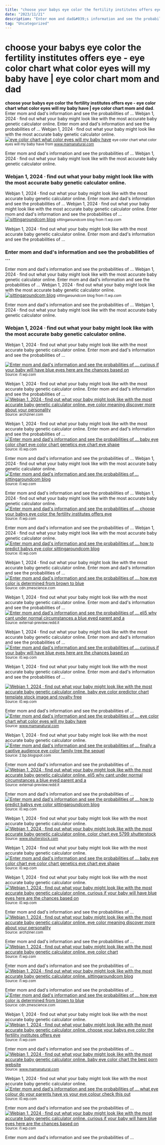 ```yaml
---
title: "choose your babys eye color the fertility institutes offers eye - eye color chart what color eyes will my baby have | eye color chart mom and dad"
date: "2023/11/21"
description: "Enter mom and dad&#039;s information and see the probabilities of …"
tag: "Uncategorized"
---
```


# choose your babys eye color the fertility institutes offers eye - eye color chart what color eyes will my baby have | eye color chart mom and dad
**choose your babys eye color the fertility institutes offers eye - eye color chart what color eyes will my baby have | eye color chart mom and dad**. Enter mom and dad&#039;s information and see the probabilities of … Webjan 1, 2024 · find out what your baby might look like with the most accurate baby genetic calculator online.
Enter mom and dad&#039;s information and see the probabilities of … Webjan 1, 2024 · find out what your baby might look like with the most accurate baby genetic calculator online.
[![eye color chart what color eyes will my baby have](https://www.mamanatural.com/wp-content/uploads/Eye-Color-Chart-What-Color-Eyes-Will-My-Baby-Have-post-by-Mama-Natural-750x422.jpg "eye color chart what color eyes will my baby have")](https://www.mamanatural.com/wp-content/uploads/Eye-Color-Chart-What-Color-Eyes-Will-My-Baby-Have-post-by-Mama-Natural-750x422.jpg)
<small>eye color chart what color eyes will my baby have from www.mamanatural.com</small>

Enter mom and dad&#039;s information and see the probabilities of … Webjan 1, 2024 · find out what your baby might look like with the most accurate baby genetic calculator online.

### Webjan 1, 2024 · find out what your baby might look like with the most accurate baby genetic calculator online.
Webjan 1, 2024 · find out what your baby might look like with the most accurate baby genetic calculator online. Enter mom and dad&#039;s information and see the probabilities of …
Webjan 1, 2024 · find out what your baby might look like with the most accurate baby genetic calculator online. Enter mom and dad&#039;s information and see the probabilities of …
[![sittingaroundcom blog](https://i1.wp.com/www.sittingaround.com/blog/www.sittingaround.com/blog/wp-content/uploads/2013/05/Eye-Color-Imag.png "sittingaroundcom blog")](https://i1.wp.com/www.sittingaround.com/blog/www.sittingaround.com/blog/wp-content/uploads/2013/05/Eye-Color-Imag.png)
<small>sittingaroundcom blog from i1.wp.com</small>

Webjan 1, 2024 · find out what your baby might look like with the most accurate baby genetic calculator online. Enter mom and dad&#039;s information and see the probabilities of …

### Enter mom and dad&#039;s information and see the probabilities of …
Enter mom and dad&#039;s information and see the probabilities of … Webjan 1, 2024 · find out what your baby might look like with the most accurate baby genetic calculator online.
Enter mom and dad&#039;s information and see the probabilities of … Webjan 1, 2024 · find out what your baby might look like with the most accurate baby genetic calculator online.
[![sittingaroundcom blog](https://i1.wp.com/www.sittingaround.com/blog/www.sittingaround.com/blog/wp-content/uploads/2013/05/Eye-Color-Imag.png "sittingaroundcom blog")](https://i1.wp.com/www.sittingaround.com/blog/www.sittingaround.com/blog/wp-content/uploads/2013/05/Eye-Color-Imag.png)
<small>sittingaroundcom blog from i1.wp.com</small>

Enter mom and dad&#039;s information and see the probabilities of … Webjan 1, 2024 · find out what your baby might look like with the most accurate baby genetic calculator online.

### Webjan 1, 2024 · find out what your baby might look like with the most accurate baby genetic calculator online.
Webjan 1, 2024 · find out what your baby might look like with the most accurate baby genetic calculator online. Enter mom and dad&#039;s information and see the probabilities of …


[![Enter mom and dad&#039;s information and see the probabilities of … curious if your baby will have blue eyes here are the chances based on](http://tse2.mm.bing.net/th?id=OIP.DxZwFqR4NJNzBiyMmnWtmgHaSh&amp;pid=15.1 "curious if your baby will have blue eyes here are the chances based on")](https://i1.wp.com/i.pinimg.com/736x/01/9b/52/019b52ea9d3ff43136ad655261d69965.jpg)
<small>Source: i1.wp.com</small>

Webjan 1, 2024 · find out what your baby might look like with the most accurate baby genetic calculator online. Enter mom and dad&#039;s information and see the probabilities of …
[![Webjan 1, 2024 · find out what your baby might look like with the most accurate baby genetic calculator online. eye color meaning discover more about your personality](http://tse4.mm.bing.net/th?id=OIP.BiuJY-BZpxDtK9qPH4F7qwAAAA&amp;pid=15.1 "eye color meaning discover more about your personality")](https://archziner.com/wp-content/uploads/2017/12/eye-color-chart-diagram-showing-likelihood-of-baby-s-eye-color-in-persentage-based-on-parent-s-eye-colors-brown-green-blue-irises.jpg)
<small>Source: archziner.com</small>

Webjan 1, 2024 · find out what your baby might look like with the most accurate baby genetic calculator online. Enter mom and dad&#039;s information and see the probabilities of …
[![Enter mom and dad&#039;s information and see the probabilities of … baby eye color chart eye color chart genetics eye chart eye shape](http://tse1.mm.bing.net/th?id=OIP.o8xtm4A0NZQc-5Qs56yAKAHaSh&amp;pid=15.1 "baby eye color chart eye color chart genetics eye chart eye shape")](https://i0.wp.com/i.pinimg.com/originals/b3/01/4b/b3014b625c66a68476178ad245cfe597.jpg)
<small>Source: i0.wp.com</small>

Enter mom and dad&#039;s information and see the probabilities of … Webjan 1, 2024 · find out what your baby might look like with the most accurate baby genetic calculator online.
[![Enter mom and dad&#039;s information and see the probabilities of … sittingaroundcom blog](http://tse2.mm.bing.net/th?id=OIP.IDNWhBPRCQZd7qA0QSY1RAHaEW&amp;pid=15.1 "sittingaroundcom blog")](https://i1.wp.com/www.sittingaround.com/blog/www.sittingaround.com/blog/wp-content/uploads/2013/05/Eye-Color-Imag.png)
<small>Source: i1.wp.com</small>

Enter mom and dad&#039;s information and see the probabilities of … Webjan 1, 2024 · find out what your baby might look like with the most accurate baby genetic calculator online.
[![Enter mom and dad&#039;s information and see the probabilities of … choose your babys eye color the fertility institutes offers eye](http://tse3.mm.bing.net/th?id=OIP.l_frC-TTXFW9WCYqYoX5yQAAAA&amp;pid=15.1 "choose your babys eye color the fertility institutes offers eye")](https://i1.wp.com/www.fertility-docs.com/wp-content/uploads/2021/09/eye-color-chart-03.jpg)
<small>Source: i1.wp.com</small>

Enter mom and dad&#039;s information and see the probabilities of … Webjan 1, 2024 · find out what your baby might look like with the most accurate baby genetic calculator online.
[![Enter mom and dad&#039;s information and see the probabilities of … how to predict babys eye color sittingaroundcom blog](http://tse2.mm.bing.net/th?id=OIP.0GezRGfFlON6JbWH2qzNHgHaFk&amp;pid=15.1 "how to predict babys eye color sittingaroundcom blog")](https://i0.wp.com/www.sittingaround.com/blog/wp-content/uploads/2013/05/eyecolorpredict.png)
<small>Source: i0.wp.com</small>

Webjan 1, 2024 · find out what your baby might look like with the most accurate baby genetic calculator online. Enter mom and dad&#039;s information and see the probabilities of …
[![Enter mom and dad&#039;s information and see the probabilities of … how eye color is determined from brown to blue](http://tse1.mm.bing.net/th?id=OIP.MALMinv3Q8BghaCdhDHZGgHaEW&amp;pid=15.1 "how eye color is determined from brown to blue")](https://cdn.zmescience.com/wp-content/uploads/2017/06/Eye-Color-Imag.png)
<small>Source: cdn.zmescience.com</small>

Webjan 1, 2024 · find out what your baby might look like with the most accurate baby genetic calculator online. Enter mom and dad&#039;s information and see the probabilities of …
[![Enter mom and dad&#039;s information and see the probabilities of … eli5 why cant under normal circumstances a blue eyed parent and a](http://tse3.mm.bing.net/th?id=OIP.GZhuG382VE6Fxc0P0-GIAQHaEW&amp;pid=15.1 "eli5 why cant under normal circumstances a blue eyed parent and a")](https://external-preview.redd.it/jqt13-LN_BjYCq38ha3R6hYUfHIelSSgsHlGu292pB8.png?auto=webp&amp;s=c99da933635a8547d51bebe1b8ade999c7e4d89d)
<small>Source: external-preview.redd.it</small>

Webjan 1, 2024 · find out what your baby might look like with the most accurate baby genetic calculator online. Enter mom and dad&#039;s information and see the probabilities of …
[![Enter mom and dad&#039;s information and see the probabilities of … curious if your baby will have blue eyes here are the chances based on](http://tse3.mm.bing.net/th?id=OIP.AZtS6p0_9DE2rWVSYdaZZQHaSh&amp;pid=15.1 "curious if your baby will have blue eyes here are the chances based on")](https://i0.wp.com/i.pinimg.com/736x/b3/01/4b/b3014b625c66a68476178ad245cfe597.jpg)
<small>Source: i0.wp.com</small>

Webjan 1, 2024 · find out what your baby might look like with the most accurate baby genetic calculator online. Enter mom and dad&#039;s information and see the probabilities of …

[![Webjan 1, 2024 · find out what your baby might look like with the most accurate baby genetic calculator online. baby eye color predictor chart template stock image and royalty free](http://tse1.mm.bing.net/th?id=OIP.qsw8G4UaZCqr3Q1rB-ttDAHaHZ&amp;pid=15.1 "baby eye color predictor chart template stock image and royalty free")](https://i0.wp.com/cdn2.momjunction.com/wp-content/uploads/2017/07/babyeyecolor.jpg)
<small>Source: i0.wp.com</small>

Enter mom and dad&#039;s information and see the probabilities of …
[![Enter mom and dad&#039;s information and see the probabilities of … eye color chart what color eyes will my baby have](http://tse2.mm.bing.net/th?id=OIP.qe7W7Ux4IlazddnRUiwKJQHaEK&amp;pid=15.1 "eye color chart what color eyes will my baby have")](https://www.mamanatural.com/wp-content/uploads/Eye-Color-Chart-What-Color-Eyes-Will-My-Baby-Have-post-by-Mama-Natural-750x422.jpg)
<small>Source: www.mamanatural.com</small>

Webjan 1, 2024 · find out what your baby might look like with the most accurate baby genetic calculator online.
[![Enter mom and dad&#039;s information and see the probabilities of … finally a captive audience eye color family tree the sequel](http://tse4.mm.bing.net/th?id=OIP.BSiz2IsRcED_lwkML7DcMAHaF7&amp;pid=15.1 "finally a captive audience eye color family tree the sequel")](http://2.bp.blogspot.com/_Zz-7tR1CcI8/TS6P4zdOO4I/AAAAAAAABdY/u_0Rof_vwf8/s1600/watkins.jpg)
<small>Source: 2.bp.blogspot.com</small>

Enter mom and dad&#039;s information and see the probabilities of …
[![Webjan 1, 2024 · find out what your baby might look like with the most accurate baby genetic calculator online. eli5 why cant under normal circumstances a blue eyed parent and a](http://tse3.mm.bing.net/th?id=OIP.GZhuG382VE6Fxc0P0-GIAQHaEW&amp;pid=15.1 "eli5 why cant under normal circumstances a blue eyed parent and a")](https://external-preview.redd.it/jqt13-LN_BjYCq38ha3R6hYUfHIelSSgsHlGu292pB8.png?auto=webp&amp;s=c99da933635a8547d51bebe1b8ade999c7e4d89d)
<small>Source: external-preview.redd.it</small>

Enter mom and dad&#039;s information and see the probabilities of …
[![Enter mom and dad&#039;s information and see the probabilities of … how to predict babys eye color sittingaroundcom blog](http://tse2.mm.bing.net/th?id=OIP.0GezRGfFlON6JbWH2qzNHgHaFk&amp;pid=15.1 "how to predict babys eye color sittingaroundcom blog")](https://i0.wp.com/www.sittingaround.com/blog/wp-content/uploads/2013/05/eyecolorpredict.png)
<small>Source: i0.wp.com</small>

Webjan 1, 2024 · find out what your baby might look like with the most accurate baby genetic calculator online.
[![Webjan 1, 2024 · find out what your baby might look like with the most accurate baby genetic calculator online. color chart eye 5799 shutterstock](http://tse2.mm.bing.net/th?id=OIP.g7DKfSeA66U1czESRgM0MgHaIj&amp;pid=15.1 "color chart eye 5799 shutterstock")](https://www.shutterstock.com/shutterstock/photos/1308169519/display_1500/stock-vector-baby-eye-color-predictor-chart-of-parent-s-eye-color-and-likelihood-of-their-baby-s-eye-color-1308169519.jpg)
<small>Source: www.shutterstock.com</small>

Webjan 1, 2024 · find out what your baby might look like with the most accurate baby genetic calculator online.
[![Enter mom and dad&#039;s information and see the probabilities of … baby eye color chart eye color chart genetics eye chart eye shape](http://tse1.mm.bing.net/th?id=OIP.o8xtm4A0NZQc-5Qs56yAKAHaSh&amp;pid=15.1 "baby eye color chart eye color chart genetics eye chart eye shape")](https://i0.wp.com/i.pinimg.com/originals/b3/01/4b/b3014b625c66a68476178ad245cfe597.jpg)
<small>Source: i0.wp.com</small>

Webjan 1, 2024 · find out what your baby might look like with the most accurate baby genetic calculator online.
[![Webjan 1, 2024 · find out what your baby might look like with the most accurate baby genetic calculator online. curious if your baby will have blue eyes here are the chances based on](http://tse3.mm.bing.net/th?id=OIP.AZtS6p0_9DE2rWVSYdaZZQHaSh&amp;pid=15.1 "curious if your baby will have blue eyes here are the chances based on")](https://i0.wp.com/i.pinimg.com/736x/b3/01/4b/b3014b625c66a68476178ad245cfe597.jpg)
<small>Source: i0.wp.com</small>

Enter mom and dad&#039;s information and see the probabilities of …
[![Webjan 1, 2024 · find out what your baby might look like with the most accurate baby genetic calculator online. eye color meaning discover more about your personality](http://tse4.mm.bing.net/th?id=OIP.BiuJY-BZpxDtK9qPH4F7qwAAAA&amp;pid=15.1 "eye color meaning discover more about your personality")](https://archziner.com/wp-content/uploads/2017/12/eye-color-chart-diagram-showing-likelihood-of-baby-s-eye-color-in-persentage-based-on-parent-s-eye-colors-brown-green-blue-irises.jpg)
<small>Source: archziner.com</small>

Enter mom and dad&#039;s information and see the probabilities of …
[![Webjan 1, 2024 · find out what your baby might look like with the most accurate baby genetic calculator online. eye color chart](http://tse1.mm.bing.net/th?id=OIP.TPNRhj3E1ObYiLHg9RzzqgHaH5&amp;pid=15.1 "eye color chart")](https://i1.wp.com/www.shutterstock.com/shutterstock/photos/1781285162/display_1500/stock-vector-baby-eye-color-predictor-chart-of-parent-s-eye-color-and-likelihood-of-their-baby-s-eye-color-1781285162.jpg)
<small>Source: i1.wp.com</small>

Enter mom and dad&#039;s information and see the probabilities of …
[![Webjan 1, 2024 · find out what your baby might look like with the most accurate baby genetic calculator online. sittingaroundcom blog](http://tse2.mm.bing.net/th?id=OIP.IDNWhBPRCQZd7qA0QSY1RAHaEW&amp;pid=15.1 "sittingaroundcom blog")](https://i1.wp.com/www.sittingaround.com/blog/www.sittingaround.com/blog/wp-content/uploads/2013/05/Eye-Color-Imag.png)
<small>Source: i1.wp.com</small>

Enter mom and dad&#039;s information and see the probabilities of …
[![Enter mom and dad&#039;s information and see the probabilities of … how eye color is determined from brown to blue](http://tse1.mm.bing.net/th?id=OIP.MALMinv3Q8BghaCdhDHZGgHaEW&amp;pid=15.1 "how eye color is determined from brown to blue")](https://cdn.zmescience.com/wp-content/uploads/2017/06/Eye-Color-Imag.png)
<small>Source: cdn.zmescience.com</small>

Webjan 1, 2024 · find out what your baby might look like with the most accurate baby genetic calculator online.
[![Webjan 1, 2024 · find out what your baby might look like with the most accurate baby genetic calculator online. choose your babys eye color the fertility institutes offers eye](http://tse3.mm.bing.net/th?id=OIP.l_frC-TTXFW9WCYqYoX5yQAAAA&amp;pid=15.1 "choose your babys eye color the fertility institutes offers eye")](https://i1.wp.com/www.fertility-docs.com/wp-content/uploads/2021/09/eye-color-chart-03.jpg)
<small>Source: i1.wp.com</small>

Enter mom and dad&#039;s information and see the probabilities of …
[![Webjan 1, 2024 · find out what your baby might look like with the most accurate baby genetic calculator online. baby eye color chart the best porn website](http://tse1.mm.bing.net/th?id=OIP.d8hWJETDr1vogjRIYnPJkAHaGz&amp;pid=15.1 "baby eye color chart the best porn website")](https://www.mamanatural.com/wp-content/uploads/Eye-Color-Chart-What-Color-Eyes-Will-My-Baby-Have-post-by-Mama-Natural-post-750x689.jpg)
<small>Source: www.mamanatural.com</small>

Webjan 1, 2024 · find out what your baby might look like with the most accurate baby genetic calculator online.
[![Enter mom and dad&#039;s information and see the probabilities of … what eye colour do your parents have vs your eye colour check this out](http://tse1.mm.bing.net/th?id=OIP.anWDVuSZYuARojQ5ZzxhjgHaI2&amp;pid=15.1 "what eye colour do your parents have vs your eye colour check this out")](https://i0.wp.com/i.pinimg.com/736x/f5/dd/77/f5dd77ccd207cb9cbf8d704c287e03a6.jpg)
<small>Source: i0.wp.com</small>

Enter mom and dad&#039;s information and see the probabilities of …
[![Webjan 1, 2024 · find out what your baby might look like with the most accurate baby genetic calculator online. curious if your baby will have blue eyes here are the chances based on](http://tse2.mm.bing.net/th?id=OIP.DxZwFqR4NJNzBiyMmnWtmgHaSh&amp;pid=15.1 "curious if your baby will have blue eyes here are the chances based on")](https://i1.wp.com/i.pinimg.com/736x/01/9b/52/019b52ea9d3ff43136ad655261d69965.jpg)
<small>Source: i1.wp.com</small>

Enter mom and dad&#039;s information and see the probabilities of …
